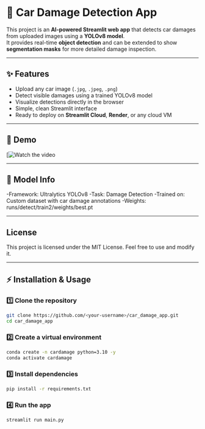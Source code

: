 # 🚗 Car Damage Detection App

This project is an **AI-powered Streamlit web app** that detects car damages from uploaded images using a **YOLOv8 model**.  
It provides real-time **object detection** and can be extended to show **segmentation masks** for more detailed damage inspection.

---

## ✨ Features
- Upload any car image (`.jpg`, `.jpeg`, `.png`)
- Detect visible damages using a trained YOLOv8 model
- Visualize detections directly in the browser
- Simple, clean Streamlit interface
- Ready to deploy on **Streamlit Cloud**, **Render**, or any cloud VM

---

## 🎥 Demo
[![Watch the video](https://github.com/624mihir/car_damage_app/issues/1#issue-3336868101)

---

## 🧠 Model Info

-Framework: Ultralytics YOLOv8
-Task: Damage Detection
-Trained on: Custom dataset with car damage annotations
-Weights: runs/detect/train2/weights/best.pt

---

## License
This project is licensed under the MIT License. Feel free to use and modify it.

---


## ⚡ Installation & Usage

### 1️⃣ Clone the repository
```bash
git clone https://github.com/<your-username>/car_damage_app.git
cd car_damage_app
```

### 2️⃣ Create a virtual environment
```bash
conda create -n cardamage python=3.10 -y
conda activate cardamage
```

### 3️⃣ Install dependencies
```bash
pip install -r requirements.txt
```

### 4️⃣ Run the app
```bash
streamlit run main.py
```

